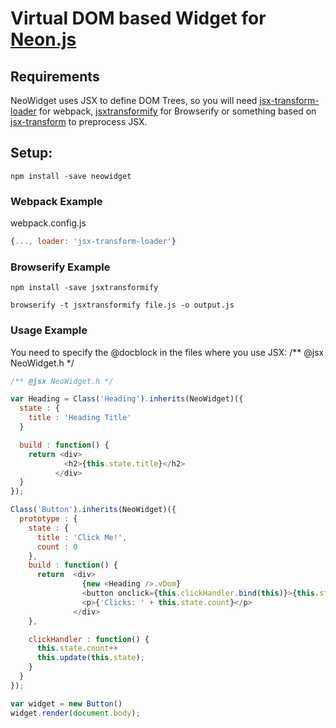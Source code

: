 # Virtual DOM based Widget for [Neon.js](http://azendal.github.io/neon/)

## Requirements

NeoWidget uses JSX to define DOM Trees, so you will need [jsx-transform-loader](https://www.npmjs.com/package/jsx-transform-loader) for webpack, [jsxtransformify](https://www.npmjs.com/package/jsxtransformify) for Browserify or something based on [jsx-transform](https://www.npmjs.com/package/jsx-transform) to preprocess JSX.

## Setup:

```
npm install -save neowidget
```

### Webpack Example

webpack.config.js
```js
{..., loader: 'jsx-transform-loader'}
```


### Browserify Example

```
npm install -save jsxtransformify

browserify -t jsxtransformify file.js -o output.js
```

### Usage Example

You need to specify the @docblock in the files where you use JSX: /** @jsx NeoWidget.h */

```js
/** @jsx NeoWidget.h */

var Heading = Class('Heading').inherits(NeoWidget)({
  state : {
    title : 'Heading Title'
  }

  build : function() {
    return <div>
            <h2>{this.state.title}</h2>
          </div>
  }
});

Class('Button').inherits(NeoWidget)({
  prototype : {
    state : {
      title : 'Click Me!',
      count : 0
    },
    build : function() {
      return  <div>
                {new <Heading />.vDom}
                <button onclick={this.clickHandler.bind(this)}>{this.state.title}</button>
                <p>{'Clicks: ' + this.state.count}</p>
              </div>
    },

    clickHandler : function() {
      this.state.count++
      this.update(this.state);
    }
  }
});

var widget = new Button()
widget.render(document.body);
```
